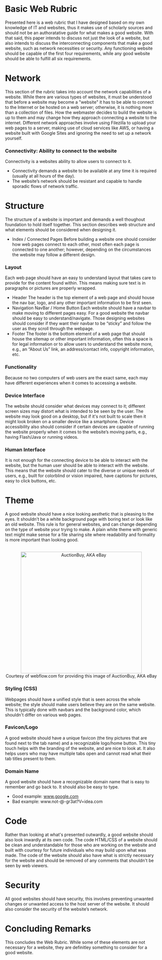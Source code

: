 # Basic Web Rubric
Presented here is a web rubric that I have designed based on my own knowledge of IT and websites, thus it makes use of scholarly sources and should not be an authoratative guide for what makes a good website. With that said, this paper intends to discuss not just the look of a website, but also intends to discuss the interconnecting components that make a good website, such as network necessities or security. Any functioning website should be capable of the first four requirements, while any good website should be able to fulfill all six requirements.
# Network
This section of the rubric takes into account the network capabilities of a website. While there are various types of websites, it must be understood that before a website may become a "website" it has to be able to connect to the Internet or be hosted on a web server; otherwise, it is nothing more than a collection of files. How the webmaster decides to build the website is up to them and may change how they approach connecting a website to the internet. Different network approaches involve using Filezilla to upload your web pages to a server, making use of cloud services like AWS, or having a website built with Google Sites and ignoring the need to set up a network yourself. 
### Connectivity: Ability to connect to the website
Connectivity is a websites ability to allow users to connect to it.
- Connectivity demands a website to be available at any time it is required (usually at all hours of the day). 
- The website’s network should be resistant and capable to handle sporadic flows of network traffic.
# Structure
The structure of a website is important and demands a well thoughout foundation to hold itself together. This section describes web structure and what elements should be considered when designing it.
- Index / Connected Pages
Before building a website one should consider how web pages connect to each other, most often each page is connected to one another; however, depending on the circumstances the website may follow a different design.
### Layout
Each web page should have an easy to understand layout that takes care to provide for the content found within. This means making sure text is in paragraphs or pictures are properly wrapped.
- Header
The header is the top element of a web page and should house the nav bar, logo, and any other important information to be first seen.
- Navigation NavBar / Home Button
Each website should have a navbar to make moving to different pages easy. For a good website the navbar should be easy to understand/navigate. Those designing websites should consider if they want their navbar to be “sticky” and follow the user as they scroll through the webpage.
- Footer
The footer is the bottom element of a web page that should house the sitemap or other important information, often this a space is for legal information or to allow users to understand the website more, e.g., an “About Us” link, an address/contact info, copyright information, etc.
### Functionality
Because no two computers of web users are the exact same, each may have different experiences when it comes to accessing a website.
### Device Interface
The website should consider what devices may connect to it; different screen sizes may distort what is intended to be seen by the user. The website may look good on a desktop, but if it's not built to scale then it might look broken on a smaller device like a smartphone. Device accessibility also should consider if certain devices are capable of running the website properly when it comes to the website’s moving parts, e.g., having Flash/Java or running videos.
### Human Interface
It is not enough for the connecting device to be able to interact with the website, but the human user should be able to interact with the website. This means that the website should cater to the diverse or unique needs of users, e.g., built for colorblind or vision impaired, have captions for pictures, easy to click buttons, etc.
# Theme
A good website should have a nice looking aesthetic that is pleasing to the eyes. It shouldn’t be a white background page with boring text or look like an old website. This rule is for general websites, and can change depending on the type of website your trying to make. A plain white theme with generic text might make sense for a file sharing site where readability and formality is more important than looking good.
<p align="center">
<br>
<img src="https://assets-global.website-files.com/6009ec8cda7f305645c9d91b/61ddb9ee75b3cbe0e81350d7_1HNsrkie7E2vy_-gvYuswkRtpJ0iaxolxD-gtXDJVpfYfK00miP9ftXtGNFyAyoEyn52RWrXNP2tAItmWTy0dSIbCFysO4m4A0LeuKRUffenNyhMvRPsmCug5mhkmLh1mOxZ0KlS.jpeg" alt="AuctionBuy, AKA eBay" style="width:400px;">
<br>
Courtesy of webflow.com for providing this image of AuctionBuy, AKA eBay
</p>

### Styling (CSS)
Webpages should have a unified style that is seen across the whole website; the style should make users believe they are on the same website. This is typically done with navbars and the background color, which shouldn't differ on various web pages.
### Favicon/Logo
A good website should have a unique favicon (the tiny pictures that are found next to the tab name) and a recognizable logo/home button. This tiny touch helps with the branding of the website, and are nice to look at. It also helps users who may have multiple tabs open and cannot read what their tab titles present to them.
### Domain Name
A good website should have a recognizable domain name that is easy to remember and go back to. It should also be easy to type.
- Good example: www.google.com
- Bad example: www.not-@-gr3at?V=idea.com
# Code
Rather than looking at what's presented outwardly, a good website should also look inwardly at its own code. The code HTML/CSS of a website should be clean and understandable for those who are working on the website and built with courtesy for future individuals who may build upon what was made. The code of the website should also have what is strictly necessary for the website and should be removed of any comments that shouldn't be seen by web viewers.
# Security
All good websites should have security, this involves preventing unwanted changes or unwanted access to the host server of the website. It should also consider the security of the website’s network.
# Concluding Remarks
This concludes the Web Rubric. While some of these elements are not necessary for a website, they are definitley something to consider for a good website.



